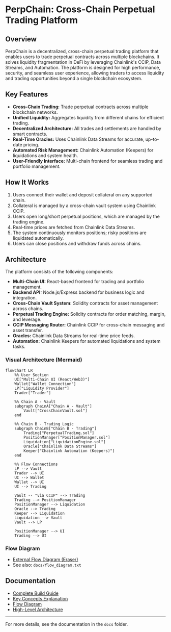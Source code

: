 # PerpChain: Cross-Chain Perpetual Trading Platform

## Overview

PerpChain is a decentralized, cross-chain perpetual trading platform that enables users to trade perpetual contracts across multiple blockchains. It solves liquidity fragmentation in DeFi by leveraging Chainlink's CCIP, Data Streams, and Automation. The platform is designed for high performance, security, and seamless user experience, allowing traders to access liquidity and trading opportunities beyond a single blockchain ecosystem.

## Key Features

- **Cross-Chain Trading:** Trade perpetual contracts across multiple blockchain networks.
- **Unified Liquidity:** Aggregates liquidity from different chains for efficient trading.
- **Decentralized Architecture:** All trades and settlements are handled by smart contracts.
- **Real-Time Oracles:** Uses Chainlink Data Streams for accurate, up-to-date pricing.
- **Automated Risk Management:** Chainlink Automation (Keepers) for liquidations and system health.
- **User-Friendly Interface:** Multi-chain frontend for seamless trading and portfolio management.

## How It Works

1. Users connect their wallet and deposit collateral on any supported chain.
2. Collateral is managed by a cross-chain vault system using Chainlink CCIP.
3. Users open long/short perpetual positions, which are managed by the trading engine.
4. Real-time prices are fetched from Chainlink Data Streams.
5. The system continuously monitors positions; risky positions are liquidated automatically.
6. Users can close positions and withdraw funds across chains.

## Architecture

The platform consists of the following components:
- **Multi-Chain UI:** React-based frontend for trading and portfolio management.
- **Backend API:** Node.js/Express backend for business logic and integration.
- **Cross-Chain Vault System:** Solidity contracts for asset management across chains.
- **Perpetual Trading Engine:** Solidity contracts for order matching, margin, and leverage.
- **CCIP Messaging Router:** Chainlink CCIP for cross-chain messaging and asset transfer.
- **Oracles:** Chainlink Data Streams for real-time price feeds.
- **Automation:** Chainlink Keepers for automated liquidations and system tasks.

### Visual Architecture (Mermaid)

```mermaid
flowchart LR
    %% User Section
    UI["Multi-Chain UI (React/Web3)"]
    Wallet["Wallet Connection"]
    LP["Liquidity Provider"]
    Trader["Trader"]

    %% Chain A - Vault
    subgraph ChainA["Chain A - Vault"]
        Vault["CrossChainVault.sol"]
    end

    %% Chain B - Trading Logic
    subgraph ChainB["Chain B - Trading"]
        Trading["PerpetualTrading.sol"]
        PositionManager["PositionManager.sol"]
        Liquidation["LiquidationEngine.sol"]
        Oracle["Chainlink Data Streams"]
        Keeper["Chainlink Automation (Keepers)"]
    end

    %% Flow Connections
    LP --> Vault
    Trader --> UI
    UI --> Wallet
    Wallet --> UI
    UI --> Trading

    Vault -- "via CCIP" --> Trading
    Trading --> PositionManager
    PositionManager --> Liquidation
    Oracle --> Trading
    Keeper --> Liquidation
    Liquidation --> Vault
    Vault --> LP

    PositionManager --> UI
    Trading --> UI
```



### Flow Diagram
- [External Flow Diagram (Eraser)](https://app.eraser.io/workspace/UEKwgkPRaL8QMgGhBDXp)
- See also: `docs/flow_diagram.txt`

## Documentation

- [Complete Build Guide](docs/Complete_Build_Guide.txt)
- [Key Concepts Explanation](docs/Key_Concepts_Explanation.txt)
- [Flow Diagram](docs/flow_diagram.txt)
- [High-Level Architecture](docs/high_level_architec.txt)

---

For more details, see the documentation in the `docs` folder.